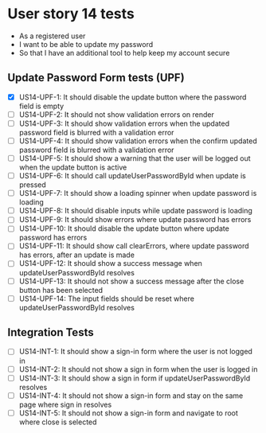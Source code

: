 # User story 14 tests

- As a registered user
- I want to be able to update my password
- So that I have an additional tool to help keep my account secure

## Update Password Form tests (UPF)

- [x] US14-UPF-1: It should disable the update button where the password field is empty
- [ ] US14-UPF-2: It should not show validation errors on render
- [ ] US14-UPF-3: It should show validation errors when the updated password field is blurred with a validation error
- [ ] US14-UPF-4: It should show validation errors when the confirm updated password field is blurred with a validation error
- [ ] US14-UPF-5: It should show a warning that the user will be logged out when the update button is active
- [ ] US14-UPF-6: It should call updateUserPasswordById when update is pressed
- [ ] US14-UPF-7: It should show a loading spinner when update password is loading
- [ ] US14-UPF-8: It should disable inputs while update password is loading
- [ ] US14-UPF-9: It should show errors where update password has errors
- [ ] US14-UPF-10: It should disable the update button where update password has errors
- [ ] US14-UPF-11: It should show call clearErrors, where update password has errors, after an update is made
- [ ] US14-UPF-12: It should show a success message when updateUserPasswordById resolves
- [ ] US14-UPF-13: It should not show a success message after the close button has been selected
- [ ] US14-UPF-14: The input fields should be reset where updateUserPasswordById resolves

## Integration Tests

- [ ] US14-INT-1: It should show a sign-in form where the user is not logged in
- [ ] US14-INT-2: It should not show a sign in form when the user is logged in
- [ ] US14-INT-3: It should show a sign in form if updateUserPasswordById resolves
- [ ] US14-INT-4: It should not show a sign-in form and stay on the same page where sign in resolves
- [ ] US14-INT-5: It should not show a sign-in form and navigate to root where close is selected
